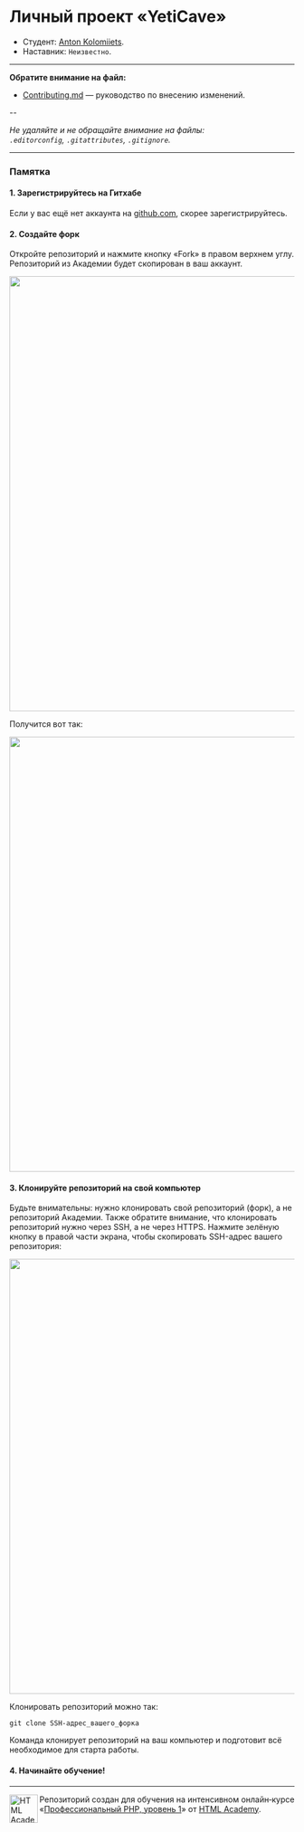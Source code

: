 # Личный проект «YetiCave»

* Студент: [Anton Kolomiiets](https://up.htmlacademy.ru/php/6/user/864385).
* Наставник: `Неизвестно`.

---

**Обратите внимание на файл:**

- [Contributing.md](Contributing.md) — руководство по внесению изменений.

--

_Не удаляйте и не обращайте внимание на файлы:_<br>
_`.editorconfig`, `.gitattributes`, `.gitignore`._

---

### Памятка

#### 1. Зарегистрируйтесь на Гитхабе

Если у вас ещё нет аккаунта на [github.com](https://github.com/join), скорее зарегистрируйтесь.

#### 2. Создайте форк

Откройте репозиторий и нажмите кнопку «Fork» в правом верхнем углу. Репозиторий из Академии будет скопирован в ваш аккаунт.

<img width="769" alt="" src="https://user-images.githubusercontent.com/10909/35516424-ce867188-051c-11e8-86a4-a15271522046.png">

Получится вот так:

<img width="769" alt="" src="https://user-images.githubusercontent.com/10909/35516426-cea57ef2-051c-11e8-8367-5d13468301bf.png">

#### 3. Клонируйте репозиторий на свой компьютер

Будьте внимательны: нужно клонировать свой репозиторий (форк), а не репозиторий Академии. Также обратите внимание, что клонировать репозиторий нужно через SSH, а не через HTTPS. Нажмите зелёную кнопку в правой части экрана, чтобы скопировать SSH-адрес вашего репозитория:

<img width="769" alt="" src="https://user-images.githubusercontent.com/10909/35516427-cec04e08-051c-11e8-8a2f-ae02263585d3.png">

Клонировать репозиторий можно так:

```
git clone SSH-адрес_вашего_форка
```

Команда клонирует репозиторий на ваш компьютер и подготовит всё необходимое для старта работы.

#### 4. Начинайте обучение!

---

<a href="https://htmlacademy.ru/intensive/php"><img align="left" width="50" height="50" alt="HTML Academy" src="https://up.htmlacademy.ru/static/img/intensive/php/logo-for-github-2.png"></a>

Репозиторий создан для обучения на интенсивном онлайн‑курсе «[Профессиональный PHP, уровень 1](https://htmlacademy.ru/intensive/php)» от [HTML Academy](https://htmlacademy.ru).
